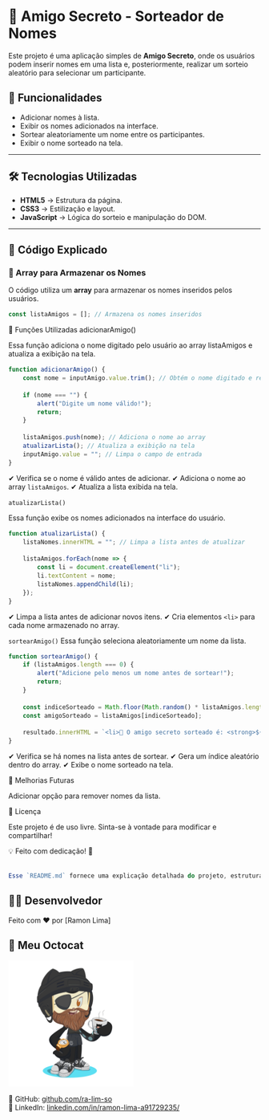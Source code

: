 # 🎁 Amigo Secreto - Sorteador de Nomes

Este projeto é uma aplicação simples de **Amigo Secreto**, onde os usuários podem inserir nomes em uma lista e, posteriormente, realizar um sorteio aleatório para selecionar um participante.  

## 📌 Funcionalidades

- Adicionar nomes à lista.
- Exibir os nomes adicionados na interface.
- Sortear aleatoriamente um nome entre os participantes.
- Exibir o nome sorteado na tela.

---

## 🛠️ Tecnologias Utilizadas

- **HTML5** → Estrutura da página.  
- **CSS3** → Estilização e layout.  
- **JavaScript** → Lógica do sorteio e manipulação do DOM.  

---

## 📜 Código Explicado

### 📌 Array para Armazenar os Nomes

O código utiliza um **array** para armazenar os nomes inseridos pelos usuários.

```javascript
const listaAmigos = []; // Armazena os nomes inseridos
```
📌 Funções Utilizadas
adicionarAmigo()

Essa função adiciona o nome digitado pelo usuário ao array listaAmigos e atualiza a exibição na tela.
```javascript
function adicionarAmigo() {
    const nome = inputAmigo.value.trim(); // Obtém o nome digitado e remove espaços extras

    if (nome === "") {
        alert("Digite um nome válido!");
        return;
    }

    listaAmigos.push(nome); // Adiciona o nome ao array
    atualizarLista(); // Atualiza a exibição na tela
    inputAmigo.value = ""; // Limpa o campo de entrada
}
```
✔ Verifica se o nome é válido antes de adicionar.
✔ Adiciona o nome ao array `listaAmigos`.
✔ Atualiza a lista exibida na tela.

`atualizarLista()`

Essa função exibe os nomes adicionados na interface do usuário.
```javascript
function atualizarLista() {
    listaNomes.innerHTML = ""; // Limpa a lista antes de atualizar

    listaAmigos.forEach(nome => {
        const li = document.createElement("li");
        li.textContent = nome;
        listaNomes.appendChild(li);
    });
}
```
✔ Limpa a lista antes de adicionar novos itens.
✔ Cria elementos `<li>` para cada nome armazenado no array.

`sortearAmigo()`
Essa função seleciona aleatoriamente um nome da lista.
```javascript
function sortearAmigo() {
    if (listaAmigos.length === 0) {
        alert("Adicione pelo menos um nome antes de sortear!");
        return;
    }

    const indiceSorteado = Math.floor(Math.random() * listaAmigos.length);
    const amigoSorteado = listaAmigos[indiceSorteado];

    resultado.innerHTML = `<li>🎉 O amigo secreto sorteado é: <strong>${amigoSorteado}</strong>!</li>`;
}
```
✔ Verifica se há nomes na lista antes de sortear.
✔ Gera um índice aleatório dentro do array.
✔ Exibe o nome sorteado na tela.

📌 Melhorias Futuras

Adicionar opção para remover nomes da lista.

📄 Licença

Este projeto é de uso livre. Sinta-se à vontade para modificar e compartilhar!

💡 Feito com dedicação! 🎉
```javascript

Esse `README.md` fornece uma explicação detalhada do projeto, estrutura, funcionalidades e código. Você pode copiá-lo e adicioná-lo ao seu repositório. 🚀
```

## 👨‍💻 Desenvolvedor

Feito com ❤️ por [Ramon Lima]  
## 🐙 Meu Octocat
<img src="assets/octocat-1742243640618.png" alt="Meu Octocat" width="250">
 
🐙 GitHub: [github.com/ra-lim-so](https://github.com/ra-lim-so)  
🚀 LinkedIn: [linkedin.com/in/ramon-lima-a91729235/](https://www.linkedin.com/in/ramon-lima-a91729235/)  
